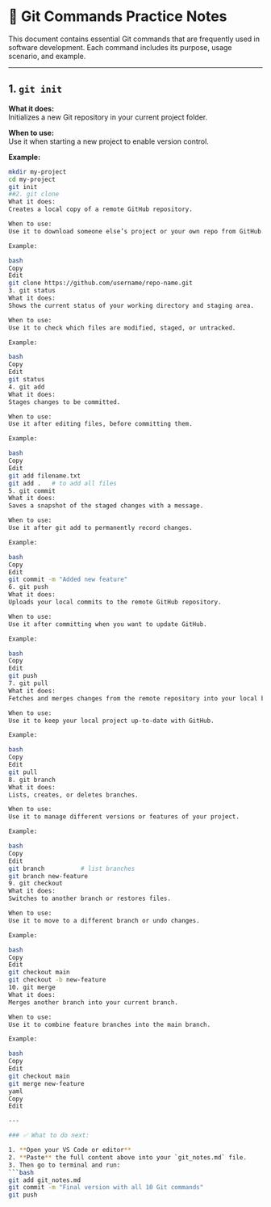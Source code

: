 # 📘 Git Commands Practice Notes

This document contains essential Git commands that are frequently used in software development. Each command includes its purpose, usage scenario, and example.

---

## 1. `git init`

**What it does:**  
Initializes a new Git repository in your current project folder.

**When to use:**  
Use it when starting a new project to enable version control.

**Example:**
```bash
mkdir my-project
cd my-project
git init
##2. git clone
What it does:
Creates a local copy of a remote GitHub repository.

When to use:
Use it to download someone else’s project or your own repo from GitHub.

Example:

bash
Copy
Edit
git clone https://github.com/username/repo-name.git
3. git status
What it does:
Shows the current status of your working directory and staging area.

When to use:
Use it to check which files are modified, staged, or untracked.

Example:

bash
Copy
Edit
git status
4. git add
What it does:
Stages changes to be committed.

When to use:
Use it after editing files, before committing them.

Example:

bash
Copy
Edit
git add filename.txt
git add .   # to add all files
5. git commit
What it does:
Saves a snapshot of the staged changes with a message.

When to use:
Use it after git add to permanently record changes.

Example:

bash
Copy
Edit
git commit -m "Added new feature"
6. git push
What it does:
Uploads your local commits to the remote GitHub repository.

When to use:
Use it after committing when you want to update GitHub.

Example:

bash
Copy
Edit
git push
7. git pull
What it does:
Fetches and merges changes from the remote repository into your local branch.

When to use:
Use it to keep your local project up-to-date with GitHub.

Example:

bash
Copy
Edit
git pull
8. git branch
What it does:
Lists, creates, or deletes branches.

When to use:
Use it to manage different versions or features of your project.

Example:

bash
Copy
Edit
git branch          # list branches
git branch new-feature
9. git checkout
What it does:
Switches to another branch or restores files.

When to use:
Use it to move to a different branch or undo changes.

Example:

bash
Copy
Edit
git checkout main
git checkout -b new-feature
10. git merge
What it does:
Merges another branch into your current branch.

When to use:
Use it to combine feature branches into the main branch.

Example:

bash
Copy
Edit
git checkout main
git merge new-feature
yaml
Copy
Edit

---

### ✅ What to do next:

1. **Open your VS Code or editor**
2. **Paste** the full content above into your `git_notes.md` file.
3. Then go to terminal and run:
```bash
git add git_notes.md
git commit -m "Final version with all 10 Git commands"
git push
